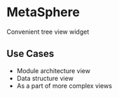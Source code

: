 # MetaSphere

Convenient tree view widget

## Use Cases

* Module architecture view
* Data structure view
* As a part of more complex views

